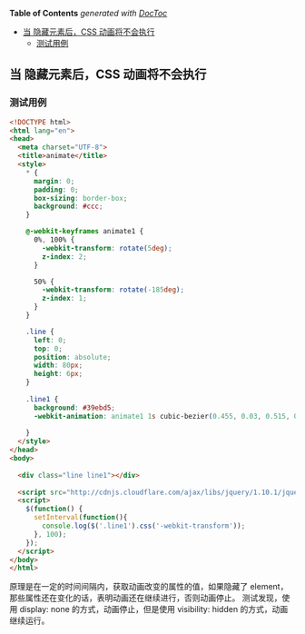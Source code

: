 <!-- START doctoc generated TOC please keep comment here to allow auto update -->
<!-- DON'T EDIT THIS SECTION, INSTEAD RE-RUN doctoc TO UPDATE -->
**Table of Contents**  *generated with [DocToc](http://doctoc.herokuapp.com/)*

- [当 隐藏元素后，CSS 动画将不会执行](#当-隐藏元素后，css-动画将不会执行)
  - [测试用例](#测试用例)

<!-- END doctoc generated TOC please keep comment here to allow auto update -->

## 当 隐藏元素后，CSS 动画将不会执行

### 测试用例
```html
<!DOCTYPE html>
<html lang="en">
<head>
  <meta charset="UTF-8">
  <title>animate</title>
  <style>
    * {
      margin: 0;
      padding: 0;
      box-sizing: border-box;
      background: #ccc;
    }

    @-webkit-keyframes animate1 {
      0%, 100% {
        -webkit-transform: rotate(5deg);
        z-index: 2;
      }

      50% {
        -webkit-transform: rotate(-185deg);
        z-index: 1;
      }
    }

    .line {
      left: 0;
      top: 0;
      position: absolute;
      width: 80px;
      height: 6px;
    }
    
    .line1 {
      background: #39ebd5;
      -webkit-animation: animate1 1s cubic-bezier(0.455, 0.03, 0.515, 0.955) infinite;
      
    }
  </style>
</head>
<body>
  
  <div class="line line1"></div>
    
  <script src="http://cdnjs.cloudflare.com/ajax/libs/jquery/1.10.1/jquery.min.js"></script>
  <script>
    $(function() {
      setInterval(function(){
        console.log($('.line1').css('-webkit-transform'));
      }, 100);
    });
  </script>
</body>
</html>
```
原理是在一定的时间间隔内，获取动画改变的属性的值，如果隐藏了 element，那些属性还在变化的话，表明动画还在继续进行，否则动画停止。
测试发现，使用 display: none 的方式，动画停止，但是使用 visibility: hidden 的方式，动画继续运行。